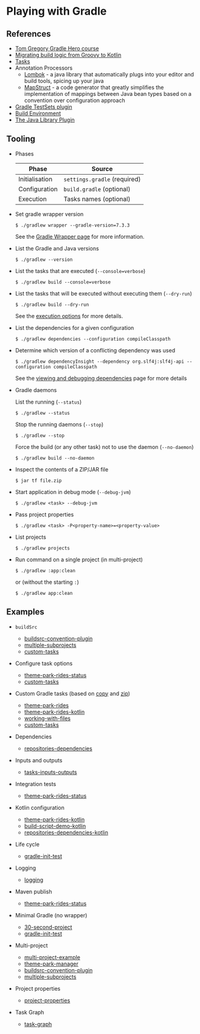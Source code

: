 # Playing with Gradle

## References

- [Tom Gregory Gradle Hero course](https://learn.tomgregory.com/courses/gradle-hero)
- [Migrating build logic from Groovy to Kotlin](https://docs.gradle.org/current/userguide/migrating_from_groovy_to_kotlin_dsl.html)
- [Tasks](https://docs.gradle.org/current/dsl/org.gradle.api.Task.html)
- Annotation Processors
    - [Lombok](https://projectlombok.org/) - a java library that automatically plugs into your editor and build tools,
      spicing up your java
    - [MapStruct](https://mapstruct.org/) - a code generator that greatly simplifies the implementation of mappings
      between Java bean types based on a convention over configuration approach
- [Gradle TestSets plugin](https://github.com/unbroken-dome/gradle-testsets-plugin)
- [Build Environment](https://docs.gradle.org/current/userguide/build_environment.html)
- [The Java Library Plugin](https://docs.gradle.org/current/userguide/java_library_plugin.html)

## Tooling

- Phases

  | Phase          | Source                       |
  |----------------|------------------------------|
  | Initialisation | `settings.gradle` (required) |
  | Configuration  | `build.gradle` (optional)    |
  | Execution      | Tasks names (optional)       |

- Set gradle wrapper version

  ```shell
  $ ./gradlew wrapper --gradle-version=7.3.3
  ```

  See the [Gradle Wrapper page](https://docs.gradle.org/current/userguide/gradle_wrapper.html) for more information.

- List the Gradle and Java versions

  ```shell
  $ ./gradlew --version
  ```

- List the tasks that are executed (`--console=verbose`)

  ```shell
  $ ./gradlew build --console=verbose
  ```

- List the tasks that will be executed without executing them (`--dry-run`)

  ```shell
  $ ./gradlew build --dry-run
  ```

  See
  the [execution options](https://docs.gradle.org/current/userguide/command_line_interface.html#sec:command_line_execution_options)
  for more details.

- List the dependencies for a given configuration

  ```shell
  $ ./gradlew dependencies --configuration compileClasspath
  ```

- Determine which version of a conflicting dependency was used

  ```shell
  $ ./gradlew dependencyInsight --dependency org.slf4j:slf4j-api --configuration compileClasspath
  ```

  See
  the [viewing and debugging dependencies](https://docs.gradle.org/current/userguide/viewing_debugging_dependencies.html)
  page for more details

- Gradle daemons

  List the running (`--status`)

  ```shell
  $ ./gradlew --status
  ```

  Stop the running daemons (`--stop`)

  ```shell
  $ ./gradlew --stop
  ```

  Force the build (or any other task) not to use the daemon (`--no-daemon`)

  ```shell
  $ ./gradlew build --no-daemon
  ```

- Inspect the contents of a ZIP/JAR file

  ```shell
  $ jar tf file.zip
  ```

- Start application in debug mode (`--debug-jvm`)

  ```shell
  $ ./gradlew <task> --debug-jvm
  ```

- Pass project properties

  ```shell
  $ ./gradlew <task> -P<property-name>=<property-value>
  ```

- List projects

  ```shell
  $ ./gradlew projects
  ```

- Run command on a single project (in multi-project)

  ```shell
  $ ./gradlew :app:clean
  ```

  or (without the starting `:`)

  ```shell
  $ ./gradlew app:clean
  ```

## Examples

- `buildSrc`

    - [buildsrc-convention-plugin](buildsrc-convention-plugin)
    - [multiple-subprojects](multiple-subprojects)
    - [custom-tasks](custom-tasks)

- Configure task options

    - [theme-park-rides-status](theme-park-rides-status)
    - [custom-tasks](custom-tasks)

- Custom Gradle tasks (based on [copy](https://docs.gradle.org/current/dsl/org.gradle.api.tasks.Copy.html)
  and [zip](https://docs.gradle.org/current/dsl/org.gradle.api.tasks.bundling.Zip.html))

    - [theme-park-rides](theme-park-rides)
    - [theme-park-rides-kotlin](theme-park-rides-kotlin)
    - [working-with-files](working-with-files)
    - [custom-tasks](custom-tasks)

- Dependencies

    - [repositories-dependencies](repositories-dependencies)

- Inputs and outputs

    - [tasks-inputs-outputs](tasks-inputs-outputs)

- Integration tests

    - [theme-park-rides-status](theme-park-rides-status)

- Kotlin configuration

    - [theme-park-rides-kotlin](theme-park-rides-kotlin)
    - [build-script-demo-kotlin](build-script-demo-kotlin)
    - [repositories-dependencies-kotlin](repositories-dependencies-kotlin)

- Life cycle

    - [gradle-init-test](gradle-init-test)

- Logging

    - [logging](logging)

- Maven publish

    - [theme-park-rides-status](theme-park-rides-status)

- Minimal Gradle (no wrapper)

    - [30-second-project](30-second-project)
    - [gradle-init-test](gradle-init-test)

- Multi-project

    - [multi-project-example](multi-project-example)
    - [theme-park-manager](theme-park-manager)
    - [buildsrc-convention-plugin](buildsrc-convention-plugin)
    - [multiple-subprojects](multiple-subprojects)

- Project properties

    - [project-properties](project-properties)

- Task Graph

    - [task-graph](task-graph)
